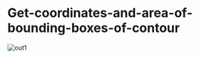 # Get-coordinates-and-area-of-bounding-boxes-of-contour


![out1](https://user-images.githubusercontent.com/44740048/99896863-8a413300-2cba-11eb-958f-421348f12393.png)

